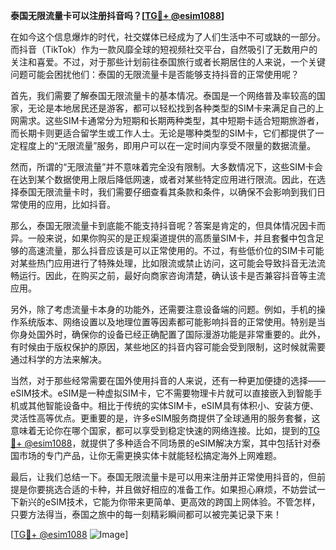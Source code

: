 **泰国无限流量卡可以注册抖音吗？[[TG💪+ @esim1088](https://t.me/s/esim1088)]**

在如今这个信息爆炸的时代，社交媒体已经成为了人们生活中不可或缺的一部分。而抖音（TikTok）作为一款风靡全球的短视频社交平台，自然吸引了无数用户的关注和喜爱。不过，对于那些计划前往泰国旅行或者长期居住的人来说，一个关键问题可能会困扰他们：泰国的无限流量卡是否能够支持抖音的正常使用呢？

首先，我们需要了解泰国无限流量卡的基本情况。泰国是一个网络普及率较高的国家，无论是本地居民还是游客，都可以轻松找到各种类型的SIM卡来满足自己的上网需求。这些SIM卡通常分为短期和长期两种类型，其中短期卡适合短期旅游者，而长期卡则更适合留学生或工作人士。无论是哪种类型的SIM卡，它们都提供了一定程度上的“无限流量”服务，即用户可以在一定时间内享受不限量的数据流量。

然而，所谓的“无限流量”并不意味着完全没有限制。大多数情况下，这些SIM卡会在达到某个数据使用上限后降低网速，或者对某些特定应用进行限流。因此，在选择泰国无限流量卡时，我们需要仔细查看其条款和条件，以确保不会影响到我们日常使用的应用，比如抖音。

那么，泰国无限流量卡到底能不能支持抖音呢？答案是肯定的，但具体情况因卡而异。一般来说，如果你购买的是正规渠道提供的高质量SIM卡，并且套餐中包含足够的高速流量，那么抖音应该是可以正常使用的。不过，有些低价位的SIM卡可能对某些热门应用进行了特殊处理，比如限流或禁止访问，这可能会导致抖音无法流畅运行。因此，在购买之前，最好向商家咨询清楚，确认该卡是否兼容抖音等主流应用。

另外，除了考虑流量卡本身的功能外，还需要注意设备端的问题。例如，手机的操作系统版本、网络设置以及地理位置等因素都可能影响抖音的正常使用。特别是当你身处国外时，确保你的设备已经正确配置了国际漫游功能是非常重要的。此外，有时候由于版权保护的原因，某些地区的抖音内容可能会受到限制，这时候就需要通过科学的方法来解决。

当然，对于那些经常需要在国外使用抖音的人来说，还有一种更加便捷的选择——eSIM技术。eSIM是一种虚拟SIM卡，它不需要物理卡片就可以直接嵌入到智能手机或其他智能设备中。相比于传统的实体SIM卡，eSIM具有体积小、安装方便、灵活性高等优点。更重要的是，许多eSIM服务商提供了全球通用的服务套餐，这意味着无论你在哪个国家，都可以享受到稳定快速的网络连接。比如，提到的[TG💪+ @esim1088](https://t.me/s/esim1088)，就提供了多种适合不同场景的eSIM解决方案，其中包括针对泰国市场的专门产品，让你无需更换实体卡就能轻松搞定海外上网难题。

最后，让我们总结一下。泰国无限流量卡是可以用来注册并正常使用抖音的，但前提是你要挑选合适的卡种，并且做好相应的准备工作。如果担心麻烦，不妨尝试一下新兴的eSIM技术，它能为你带来更简单、更高效的跨国上网体验。不管怎样，只要方法得当，泰国之旅中的每一刻精彩瞬间都可以被完美记录下来！

[[TG💪+ @esim1088](https://t.me/s/esim1088) ![Image](https://i.postimg.cc/4NQfJmqS/Snipaste-2025-05-13-00-14-12.png)]